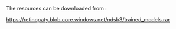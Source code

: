 The resources can be downloaded from :

https://retinopaty.blob.core.windows.net/ndsb3/trained_models.rar
